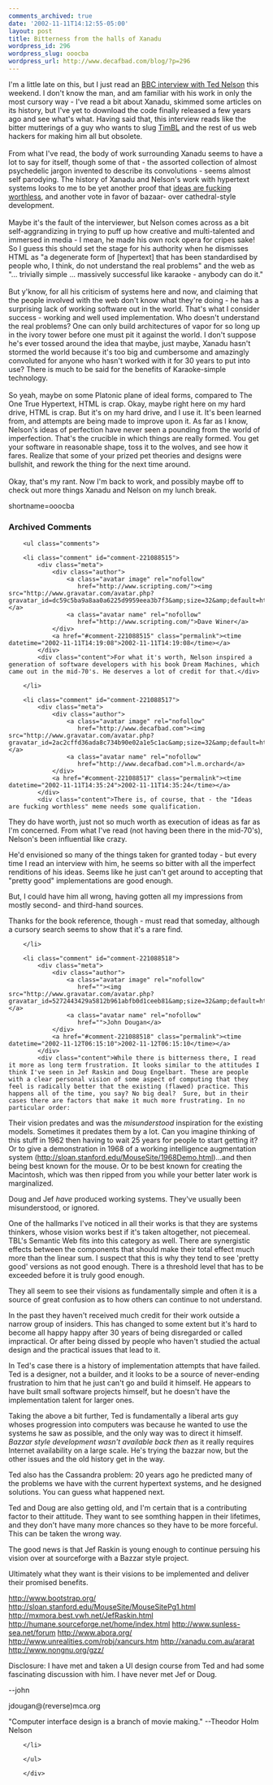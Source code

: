 ```yaml
---
comments_archived: true
date: '2002-11-11T14:12:55-05:00'
layout: post
title: Bitterness from the halls of Xanadu
wordpress_id: 296
wordpress_slug: ooocba
wordpress_url: http://www.decafbad.com/blog/?p=296
---
```

I'm a little late on this, but I just read an <a href="http://news.bbc.co.uk/1/hi/sci/tech/1581891.stm">BBC interview with Ted Nelson</a> this weekend.  I don't know the man, and am familiar with his work in only the most cursory way - I've read a bit about Xanadu, skimmed some articles on its history, but I've yet to download the code finally released a few years ago and see what's what.  Having said that, this interview reads like the bitter mutterings of a guy who wants to slug <a href="http://www.decafbad.com/twiki/bin/view/Main/TimBL">TimBL</a> and the rest of us web hackers for making him all but obsolete.
<br /><br />
From what I've read, the body of work surrounding Xanadu seems to have a lot to say for itself, though some of that - the assorted collection of almost psychedelic jargon invented to describe its convolutions - seems almost self parodying.  The history of Xanadu and Nelson's work with hypertext systems looks to me to be yet another proof that <a href="http://www.decafbad.com/news_archives/000258.phtml#000258">ideas are fucking worthless</a>, and another vote in favor of bazaar- over cathedral-style development.
<br /><br />
Maybe it's the fault of the interviewer, but Nelson comes across as a bit self-aggrandizing in trying to puff up how creative and multi-talented and immersed in media - I mean, he made his own rock opera for cripes sake!  So I guess this should set the stage for his authority when he dismisses HTML as "a degenerate form of [hypertext] that has been standardised by people who, I think, do not understand the real problems" and the web as "... trivially simple ... massively successful like karaoke - anybody can do it."
<br /><br />
But y'know, for all his criticism of systems here and now, and claiming that the people involved with the web don't know what they're doing - he has a surprising lack of working software out in the world.  That's what I consider success - working and well used implementation.  Who doesn't understand the real problems?  One can only build architectures of vapor for so long up in the ivory tower before one must pit it against the world.  I don't suppose he's ever tossed around the idea that maybe, just maybe, Xanadu hasn't stormed the world because it's too big and cumbersome and amazingly convoluted for anyone who hasn't worked with it for 30 years to put into use?  There is much to be said for the benefits of Karaoke-simple technology.
<br /><br />
So yeah, maybe on some Platonic plane of ideal forms, compared to The One True Hypertext, HTML is crap.  Okay, maybe right here on my hard drive, HTML is crap.  But it's on my hard drive, and I use it.  It's been learned from, and attempts are being made to improve upon it.  As far as I know, Nelson's ideas of perfection have never seen a pounding from the world of imperfection.  That's the crucible in which things are really formed.  You get your software in reasonable shape, toss it to the wolves, and see how it fares.  Realize that some of your prized pet theories and designs were bullshit, and rework the thing for the next time around.
<br /><br />
Okay, that's my rant.  Now I'm back to work, and possibly maybe off to check out more things Xanadu and Nelson on my lunch break.
<!--more-->
shortname=ooocba

<div id="comments" class="comments archived-comments">
            <h3>Archived Comments</h3>
            
        <ul class="comments">
            
        <li class="comment" id="comment-221088515">
            <div class="meta">
                <div class="author">
                    <a class="avatar image" rel="nofollow" 
                       href="http://www.scripting.com/"><img src="http://www.gravatar.com/avatar.php?gravatar_id=dc59c5ba9a8aa0a6225d9959eea3b7f3&amp;size=32&amp;default=http://mediacdn.disqus.com/1320279820/images/noavatar32.png"/></a>
                    <a class="avatar name" rel="nofollow" 
                       href="http://www.scripting.com/">Dave Winer</a>
                </div>
                <a href="#comment-221088515" class="permalink"><time datetime="2002-11-11T14:19:08">2002-11-11T14:19:08</time></a>
            </div>
            <div class="content">For what it's worth, Nelson inspired a generation of software developers with his book Dream Machines, which came out in the mid-70's. He deserves a lot of credit for that.</div>
            
        </li>
    
        <li class="comment" id="comment-221088517">
            <div class="meta">
                <div class="author">
                    <a class="avatar image" rel="nofollow" 
                       href="http://www.decafbad.com"><img src="http://www.gravatar.com/avatar.php?gravatar_id=2ac2cffd36ada8c734b90e02a1e5c1ac&amp;size=32&amp;default=http://mediacdn.disqus.com/1320279820/images/noavatar32.png"/></a>
                    <a class="avatar name" rel="nofollow" 
                       href="http://www.decafbad.com">l.m.orchard</a>
                </div>
                <a href="#comment-221088517" class="permalink"><time datetime="2002-11-11T14:35:24">2002-11-11T14:35:24</time></a>
            </div>
            <div class="content">There is, of course, that - the "Ideas are fucking worthless" meme needs some qualification.  

They do have worth, just not so much worth as execution of ideas as far as I'm concerned.  From what I've read (not having been there in the mid-70's), Nelson's been influential like crazy.

He'd envisioned so many of the things taken for granted today - but every time I read an interview with him, he seems so bitter with all the imperfect renditions of his ideas.  Seems like he just can't get around to accepting that "pretty good" implementations are good enough.

But, I could have him all wrong, having gotten all my impressions from mostly second- and third-hand sources.

Thanks for the book reference, though - must read that someday, although a cursory search seems to show that it's a rare find.</div>
            
        </li>
    
        <li class="comment" id="comment-221088518">
            <div class="meta">
                <div class="author">
                    <a class="avatar image" rel="nofollow" 
                       href=""><img src="http://www.gravatar.com/avatar.php?gravatar_id=5272443429a5812b961abfb0d1ceeb81&amp;size=32&amp;default=http://mediacdn.disqus.com/1320279820/images/noavatar32.png"/></a>
                    <a class="avatar name" rel="nofollow" 
                       href="">John Dougan</a>
                </div>
                <a href="#comment-221088518" class="permalink"><time datetime="2002-11-12T06:15:10">2002-11-12T06:15:10</time></a>
            </div>
            <div class="content">While there is bitterness there, I read it more as long term frustration. It looks similar to the attitudes I think I've seen in Jef Raskin and Doug Engelbart. These are people with a clear personal vision of some aspect of computing that they feel is radically better that the existing (flawed) practice. This happens all of the time, you say? No big deal?  Sure, but in their cases there are factors that make it much more frustrating. In no particular order:

Their vision predates and was the _misunderstood_ inspiration for the existing models. Sometimes it predates them by a lot. Can you imagine thinking of this stuff in 1962 then having to wait 25 years for people to start getting it?  Or to give a demonstration in 1968 of a working intelligence augmentation system (http://sloan.stanford.edu/MouseSite/1968Demo.html)...and then being best known for the mouse. Or to be best known for creating the Macintosh, which was then ripped from you while your better later work is marginalized.

Doug and Jef _have_ produced working systems. They've usually been misunderstood, or ignored.

One of the hallmarks I've noticed in all their works is that they are systems thinkers, whose vision works best if it's taken altogether, not piecemeal. TBL's Semantic Web fits into this category as well.  There are synergistic effects between the components that should make their total effect much more than the linear sum. I suspect that this is why they tend to see 'pretty good' versions as not good enough. There is a threshold level that has to be exceeded before it is truly good enough.

They all seem to see their visions as fundamentally simple and often it is a source of great confusion as to how others can continue to not understand.

In the past they haven't received much credit for their work outside a narrow group of insiders. This has changed to some extent but it's hard to become all happy happy after 30 years of being disregarded or called impractical. Or after being dissed by people who haven't studied the actual design and the practical issues that lead to it.

In Ted's case there is a history of implementation attempts that have failed. Ted is a designer, not a builder, and it looks to be a source of never-ending frustration to him that he just can't go and build it himself. He appears to have built small software projects himself, but he doesn't have the implementation talent for larger ones.

Taking the above a bit further, Ted is fundamentally a liberal arts guy whoses progression into computers was because he wanted to use the systems he saw as possible, and the only way was to direct it himself. *Bazzar style development wasn't available back then* as it really requires Internet availability on a large scale. He's trying the bazzar now, but the other issues and the old history get in the way.

Ted also has the Cassandra problem: 20 years ago he predicted many of the problems we have with the current hypertext systems, and he designed solutions. You can guess what happened next.

Ted and Doug are also getting old, and I'm certain that is a contributing factor to their attitude. They want to see somthing happen in their lifetimes, and they don't have many more chances so they have to be more forceful. This can be taken the wrong way.

The good news is that Jef Raskin is young enough to continue persuing his vision over at sourceforge with a Bazzar style project.

Ultimately what they want is their visions to be implemented and deliver their promised benefits.

http://www.bootstrap.org/
http://sloan.stanford.edu/MouseSite/MouseSitePg1.html
http://mxmora.best.vwh.net/JefRaskin.html
http://humane.sourceforge.net/home/index.html
http://www.sunless-sea.net/forum
http://www.abora.org/
http://www.unrealities.com/robj/xancurs.htm
http://xanadu.com.au/ararat
http://www.nongnu.org/gzz/

Disclosure: I have met and taken a UI design course from Ted and had some fascinating discussion with him. I have never met Jef or Doug.

--john

jdougan@(reverse)mca.org

"Computer interface design is a branch of movie making."
  --Theodor Holm Nelson</div>
            
        </li>
    
        </ul>
    
        </div>
    